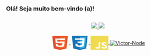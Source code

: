 ### Olá! Seja muito bem-vindo (a)!
##

<div align="center">
  <a href="https://github.com/Victor-Olimpio">
  <img height="220em" src="https://github-readme-stats.vercel.app/api?username=Victor-Olimpio-Vasconcelos&show_icons=true&theme=radical&include_all_commits=true&count_private=true"/>
  <img height="145em" src="https://github-readme-stats.vercel.app/api/top-langs/?username=Victor-Olimpio-Vasconcelos&layout=compact&langs_count=7&theme=radical"/>
</div>
  <div align="center" style="display: inline_block"><br>
  <img align="center" alt="Victor-HTML" height="40" width="50" src="https://raw.githubusercontent.com/devicons/devicon/master/icons/html5/html5-original.svg">
  <img align="center" alt="Victor-CSS" height="40" width="50" src="https://raw.githubusercontent.com/devicons/devicon/master/icons/css3/css3-original.svg">
  <img align="center" alt="Victor-JS" height="40" width="50" src="https://raw.githubusercontent.com/devicons/devicon/master/icons/javascript/javascript-plain.svg">
  <img align="center" alt="Victor-Node" height="40" width"50" src="https://cdn.jsdelivr.net/gh/devicons/devicon/icons/nodejs/nodejs-original.svg" />
</div>
